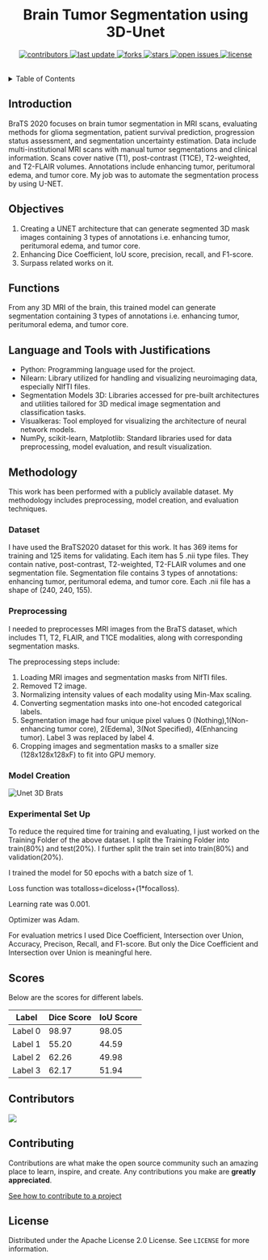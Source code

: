 <div align="center">

  
  <h1>Brain Tumor Segmentation using 3D-Unet</h1>
  
  
<!-- Badges -->
<p>
  <a href="https://github.com/AbduzZami/Brats2020-Segmentation-using-3DUnet/graphs/contributors">
    <img src="https://img.shields.io/github/contributors/Louis3797/awesome-readme-template" alt="contributors" />
  </a>
  <a href="">
    <img src="https://img.shields.io/github/last-commit/AbduzZami/Brats2020-Segmentation-using-3DUnet" alt="last update" />
  </a>
  <a href="https://github.com/AbduzZami/Brats2020-Segmentation-using-3DUnet/network/members">
    <img src="https://img.shields.io/github/forks/AbduzZami/Brats2020-Segmentation-using-3DUnet" alt="forks" />
  </a>
  <a href="https://github.com/AbduzZami/Brats2020-Segmentation-using-3DUnet/stargazers">
    <img src="https://img.shields.io/github/stars/AbduzZami/Brats2020-Segmentation-using-3DUnet" alt="stars" />
  </a>
  <a href="https://github.com/AbduzZami/Brats2020-Segmentation-using-3DUnet/issues/">
    <img src="https://img.shields.io/github/issues/AbduzZami/Brats2020-Segmentation-using-3DUnet" alt="open issues" />
  </a>
  <a href="https://github.com/AbduzZami/Brats2020-Segmentation-using-3DUnet/LICENSE">
    <img src="https://img.shields.io/github/license/AbduzZami/Brats2020-Segmentation-using-3DUnet" alt="license" />
  </a>
</p>
 
   

</div>

<br />



<!-- TABLE OF CONTENTS -->
<details>
  <summary>Table of Contents</summary>
  <ol>
    <li>
      <a href="#introduction">Introduction</a>
    </li>
    <li>
      <a href="#objectives">Objectives</a>
      </li>
    <li><a href="#usage">Functions</a></li>
    <li><a href="#language-and-tools-with-justifications">Language & Tools</a></li>
    <li><a href="#methodology">Methodology</a>
      <ul>
          <li><a href="#dataset">Dataset</a></li>
          <li><a href="#preprocessing">Preprocessing</a></li>
          <li><a href="#modelcreation">Model Creation</a></li>
          <li><a href="#experimental-set-up">Experimental Set Up</a></li>
      </ul>
    </li>
    <li><a href="#scores">Scores</a></li>
    <li><a href="#contributors">Contributors</a></li>
    <li><a href="#contributing">Contributing</a></li>
    <li><a href="#license">License</a></li>
  </ol>
</details>



<!-- ABOUT THE PROJECT -->
## Introduction

BraTS 2020 focuses on brain tumor segmentation in MRI scans, evaluating methods for glioma segmentation, patient survival prediction, progression status assessment, and segmentation uncertainty estimation. Data include multi-institutional MRI scans with manual tumor segmentations and clinical information. Scans cover native (T1), post-contrast (T1CE), T2-weighted, and T2-FLAIR volumes. Annotations include enhancing tumor, peritumoral edema, and tumor core. My job was to automate the segmentation process by using U-NET.

<!-- Objectives -->
## Objectives

1. Creating a UNET architecture that can generate segmented 3D mask images containing 3 types of annotations i.e. enhancing tumor, peritumoral edema, and tumor core.
2. Enhancing Dice Coefficient, IoU score, precision, recall, and F1-score.
3. Surpass related works on it.


<!-- Functions -->
## Functions

From any 3D MRI of the brain, this trained model can generate segmentation containing 3 types of annotations i.e. enhancing tumor, peritumoral edema, and tumor core.

## Language and Tools with Justifications

- Python: Programming language used for the project.
- Nilearn: Library utilized for handling and visualizing neuroimaging data, especially NIfTI files.
- Segmentation Models 3D: Libraries accessed for pre-built architectures and utilities tailored for 3D medical image segmentation and classification tasks.
- Visualkeras: Tool employed for visualizing the architecture of neural network models.
- NumPy, scikit-learn, Matplotlib: Standard libraries used for data preprocessing, model evaluation, and result visualization.

## Methodology

This work has been performed with a publicly available dataset. My methodology includes preprocessing, model creation, and evaluation techniques.

### Dataset

I have used the BraTS2020 dataset for this work. It has 369 items for training and 125 items for validating. Each item has 5 .nii type files. They contain native, post-contrast, T2-weighted, T2-FLAIR volumes and one segmentation file. Segmentation file contains 3 types of annotations: enhancing tumor, peritumoral edema, and tumor core. Each .nii file has a shape of (240, 240, 155).

### Preprocessing

I needed to preprocesses MRI images from the BraTS dataset, which includes T1, T2, FLAIR, and T1CE modalities, along with corresponding segmentation masks. 

The preprocessing steps include:
1. Loading MRI images and segmentation masks from NIfTI files.
2. Removed T2 image.
3. Normalizing intensity values of each modality using Min-Max scaling.
4. Converting segmentation masks into one-hot encoded categorical labels.
5. Segmentation image had four unique pixel values 0 (Nothing),1(Non-enhancing tumor core), 2(Edema), 3(Not Specified), 4(Enhancing tumor). 
Label 3 was replaced by label 4.
6. Cropping images and segmentation masks to a smaller size (128x128x128xF) to fit into GPU memory.

### Model Creation

![Unet 3D Brats](https://github.com/AbduzZami/Brats2020-Segmentation-using-3DUnet/assets/69592754/1a50cad9-952c-4517-95ec-0ef0e8f5a9c1)

### Experimental Set Up

To reduce the required time for training and evaluating, I just worked on the Training Folder of the above dataset. I split the Training Folder into train(80%) and test(20%). I further split the train set into train(80%) and validation(20%).

I trained the model for 50 epochs with a batch size of 1.

Loss function was totalloss=diceloss+(1*focalloss).

Learning rate was 0.001.

Optimizer was Adam.

For evaluation metrics I used Dice Coefficient, Intersection over Union, Accuracy, Precison, Recall, and F1-score. But only the Dice Coefficient and Intersection over Union is meaningful here.

## Scores

Below are the scores for different labels.

| Label     | Dice Score | IoU Score |
|-----------|------------|-----------|
| Label 0   | 98.97         | 98.05        |
| Label 1   | 55.20         | 44.59        |
| Label 2   | 62.26         | 49.98        |
| Label 3   | 62.17         | 51.94        |


<!-- Contributors -->
## Contributors

<a href="https://github.com/AbduzZami/Brats2020-Segmentation-using-3DUnet/graphs/contributors">
  <img src="https://contrib.rocks/image?repo=AbduzZami/Brats2020-Segmentation-using-3DUnet" />
</a>


<!-- CONTRIBUTING -->
## Contributing

Contributions are what make the open source community such an amazing place to learn, inspire, and create. Any contributions you make are **greatly appreciated**.

<a href="https://docs.github.com/en/get-started/quickstart/contributing-to-projects" target="_blank">See how to contribute to a project</a>



<!-- LICENSE -->
## License

Distributed under the Apache License 2.0 License. See `LICENSE` for more information.
